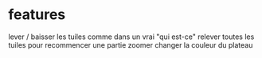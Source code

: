 # features #

lever / baisser les tuiles comme dans un vrai "qui est-ce"
relever toutes les tuiles pour recommencer une partie
zoomer
changer la couleur du plateau
